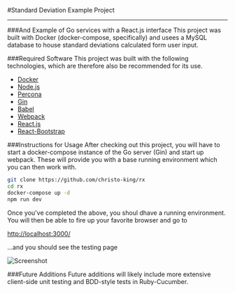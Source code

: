 #Standard Deviation Example Project

-----

###And Example of Go services with a React.js interface
This project was built with Docker (docker-compose, specifically) and usees a MySQL database to house standard deviations calculated form user input.  

###Required Software
This project was built with the following technologies, which are therefore also be recommended for its use.
- [Docker](link:https://www.docker.com/)
- [Node.js](link:https://nodejs.org/en/)
- [Percona](link:https://www.percona.com/)
- [Gin](link:https://github.com/gin-gonic/gin)
- [Babel](link:https://babeljs.io/)
- [Webpack](link:https://webpack.github.io/)
- [React.js](link:https://facebook.github.io/react/)
- [React-Bootstrap](link:https://react-bootstrap.github.io/)

###Instructions for Usage
After checking out this project, you will have to start a docker-compose instance of the Go server (Gin) and start up webpack.  These will provide you with a base running environment which you can then work with.

```bash
git clone https://github.com/christo-king/rx 
cd rx
docker-compose up -d
npm run dev
```
Once you've completed the above, you shoul dhave a running environment.  You will then be able to fire up your favorite browser and go to 


<a href="http://localhost:3000/" target="_blank">http://localhost:3000/</a>

...and you should see the testing page

![Screenshot][screenshot]


###Future Additions
Future additions will likely include more extensive client-side unit testing and BDD-style tests in Ruby-Cucumber.


[screenshot]: https://github.com/christo-king/rx/raw/master/screenshot.png "Screenshot of Testing Page"

